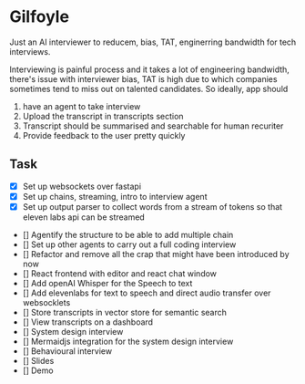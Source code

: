 # Gilfoyle

Just an AI interviewer to reducem, bias, TAT, enginerring bandwidth for tech interviews.

Interviewing is painful process and it takes a lot of engineering bandwidth, there's issue with interviewer bias, TAT is high due to which companies sometimes tend to miss out on talented candidates. So ideally, app should
1. have an agent to take interview
2. Upload the transcript in transcripts section
3. Transcript should be summarised and searchable for human recuriter
4. Provide feedback to the user pretty quickly

## Task
- [X] Set up websockets over fastapi 
- [X] Set up chains, streaming, intro to interview agent
- [x] Set up output parser to collect words from a stream of tokens so that eleven labs api can be streamed
- [] Agentify the structure to be able to add multiple chain
- [] Set up other agents to carry out a full coding interview 
- [] Refactor and remove all the crap that might have been introduced by now
- [] React frontend with editor and react chat window
- [] Add openAI Whisper for the Speech to text
- [] Add elevenlabs for text to speech and direct audio transfer over websocklets
- [] Store transcripts in vector store for semantic search
- [] View transcripts on a dashboard
- [] System design interview
- [] Mermaidjs integration for the system design interview
- [] Behavioural interview
- [] Slides
- [] Demo